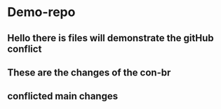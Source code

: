 ﻿# Demo-repo
## Hello there is files will demonstrate the gitHub conflict
## These are the changes of the con-br
## conflicted main changes
